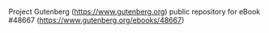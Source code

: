 Project Gutenberg (https://www.gutenberg.org) public repository for eBook #48667 (https://www.gutenberg.org/ebooks/48667)
